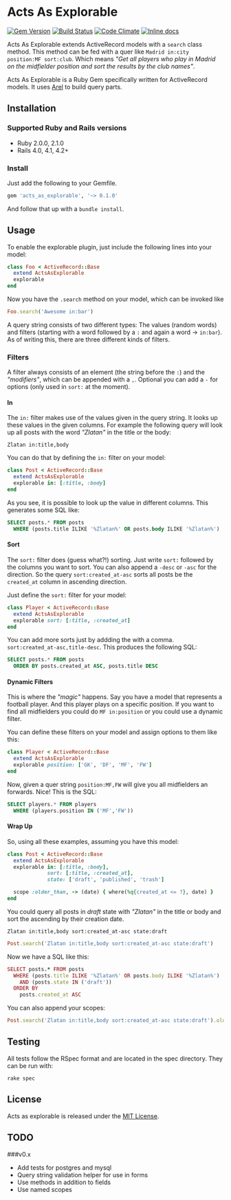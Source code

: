 # Acts As Explorable

[![Gem Version](https://badge.fury.io/rb/acts_as_explorable.svg)](http://badge.fury.io/rb/acts_as_explorable) [![Build Status](https://travis-ci.org/hiasinho/acts_as_explorable.svg?branch=develop)](https://travis-ci.org/hiasinho/acts_as_explorable) [![Code Climate](https://codeclimate.com/github/hiasinho/acts_as_explorable/badges/gpa.svg)](https://codeclimate.com/github/hiasinho/acts_as_explorable) [![Inline docs](http://inch-ci.org/github/hiasinho/acts_as_explorable.svg?branch=develop)](http://inch-ci.org/github/hiasinho/acts_as_explorable)

Acts As Explorable extends ActiveRecord models with a `search` class method. This method can be fed with a quer like `Madrid in:city position:MF sort:club`. Which means *"Get all players who play in Madrid on the midfielder position and sort the results by the club names"*.

Acts As Explorable is a Ruby Gem specifically written for ActiveRecord models. It uses [Arel](https://github.com/rails/arel) to build query parts.

## Installation

### Supported Ruby and Rails versions

* Ruby 2.0.0, 2.1.0
* Rails 4.0, 4.1, 4.2+

### Install

Just add the following to your Gemfile.

```ruby
gem 'acts_as_explorable', '~> 0.1.0'
```

And follow that up with a ``bundle install``.

## Usage

To enable the explorable plugin, just include the following lines into your model:

```ruby
class Foo < ActiveRecord::Base
  extend ActsAsExplorable
  explorable
end
```

Now you have the `.search` method on your model, which can be invoked like 

```ruby
Foo.search('Awesome in:bar')
```

A query string consists of two different types: The values (random words) and filters (starting with a word followed by a `:` and again a word -> `in:bar`). As of writing this, there are three different kinds of filters.

### Filters

A filter always consists of an element (the string before the `:`) and the *"modifiers"*, which can be appended with a `,`. Optional you can add a `-` for options (only used in `sort:` at the moment).

#### In

The `in:` filter makes use of the values given in the query string. It looks up these values in the given columns. For example the following query will look up all posts with the word *"Zlatan"* in the title or the body:

`Zlatan in:title,body`

You can do that by defining the `in:` filter on your model:

```ruby
class Post < ActiveRecord::Base
  extend ActsAsExplorable
  explorable in: [:title, :body]
end
```

As you see, it is possible to look up the value in different columns. This generates some SQL like:

```sql
SELECT posts.* FROM posts 
  WHERE (posts.title ILIKE '%Zlatan%' OR posts.body ILIKE '%Zlatan%') 
```

#### Sort

The `sort:` filter does (guess what?!) sorting. Just write `sort:` followed by the columns you want to sort. You can also append a `-desc` or `-asc` for the direction. So the query `sort:created_at-asc` sorts all posts be the `created_at` column in ascending direction. 

Just define the `sort:` filter for your model:

```ruby
class Player < ActiveRecord::Base
  extend ActsAsExplorable
  explorable sort: [:title, :created_at]
end
```

You can add more sorts just by addding the with a comma. `sort:created_at-asc,title-desc`. This produces the following SQL:

```sql
SELECT posts.* FROM posts 
  ORDER BY posts.created_at ASC, posts.title DESC
```

#### Dynamic Filters

This is where the *"magic"* happens. Say you have a model that represents a football player. And this player plays on a specific position. If you want to find all midfielders you could do `MF in:position` or you could use a dynamic filter.

You can define these filters on your model and assign options to them like this:

```ruby
class Player < ActiveRecord::Base
  extend ActsAsExplorable
  explorable position: ['GK', 'DF', 'MF', 'FW']
end
```

Now, given a quer string `position:MF,FW` will give you all midfielders an forwards. Nice! This is the SQL:

```sql
SELECT players.* FROM players 
  WHERE (players.position IN ('MF','FW')) 
```

#### Wrap Up

So, using all these examples, assuming you have this model:

```ruby
class Post < ActiveRecord::Base
  extend ActsAsExplorable
  explorable in: [:title, :body],
             sort: [:title, :created_at],
             state: ['draft', 'published', 'trash']

  scope :older_than, -> (date) { where(%q{created_at <= ?}, date) }
end
```

You could query all posts in *draft* state with *"Zlatan"* in the title or body and sort the ascending by their creation date.

`Zlatan in:title,body sort:created_at-asc state:draft`

```ruby
Post.search('Zlatan in:title,body sort:created_at-asc state:draft')
```

Now we have a SQL like this:

```ruby
SELECT posts.* FROM posts 
  WHERE (posts.title ILIKE '%Zlatan%' OR posts.body ILIKE '%Zlatan%')
    AND (posts.state IN ('draft'))
  ORDER BY 
    posts.created_at ASC
```

You can also append your scopes:

```ruby
Post.search('Zlatan in:title,body sort:created_at-asc state:draft').older_than(DateTime.now)
```

## Testing

All tests follow the RSpec format and are located in the spec directory.
They can be run with:

```
rake spec
```

## License

Acts as explorable is released under the [MIT License](http://www.opensource.org/licenses/MIT).

## TODO

###v0.x
- Add tests for postgres and mysql
- Query string validation helper for use in forms
- Use methods in addition to fields
- Use named scopes
